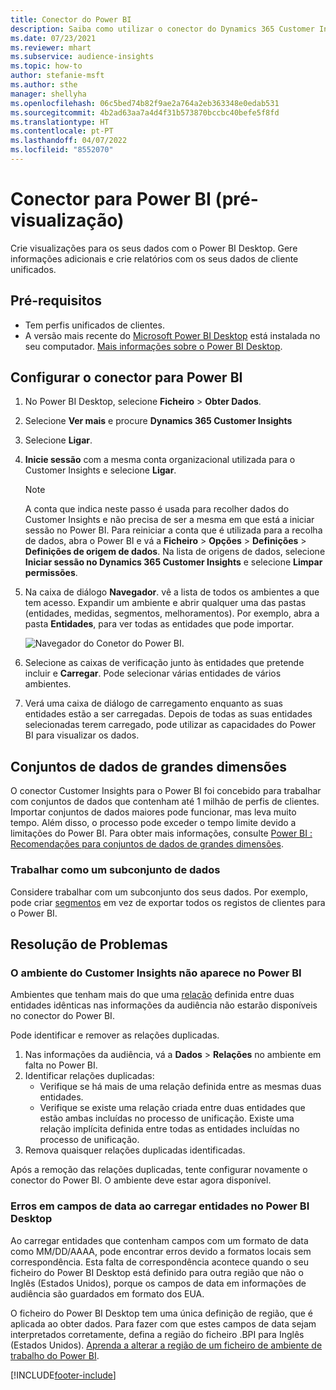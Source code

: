 ```yaml
---
title: Conector do Power BI
description: Saiba como utilizar o conector do Dynamics 365 Customer Insights no Power BI.
ms.date: 07/23/2021
ms.reviewer: mhart
ms.subservice: audience-insights
ms.topic: how-to
author: stefanie-msft
ms.author: sthe
manager: shellyha
ms.openlocfilehash: 06c5bed74b82f9ae2a764a2eb363348e0edab531
ms.sourcegitcommit: 4b2ad63aa7a4d4f31b573870bccbc40befe5f8fd
ms.translationtype: HT
ms.contentlocale: pt-PT
ms.lasthandoff: 04/07/2022
ms.locfileid: "8552070"
---
```

# <a name="connector-for-power-bi-preview"></a>Conector para Power BI (pré-visualização)

Crie visualizações para os seus dados com o Power BI Desktop. Gere informações adicionais e crie relatórios com os seus dados de cliente unificados.

## <a name="prerequisites"></a>Pré-requisitos

- Tem perfis unificados de clientes.
- A versão mais recente do [Microsoft Power BI Desktop](https://powerbi.microsoft.com/desktop/) está instalada no seu computador. [Mais informações sobre o Power BI Desktop](/power-bi/desktop-what-is-desktop).

## <a name="configure-the-connector-for-power-bi"></a>Configurar o conector para Power BI

1. No Power BI Desktop, selecione **Ficheiro** > **Obter Dados**.

1. Selecione **Ver mais** e procure **Dynamics 365 Customer Insights**

1. Selecione **Ligar**.

1. **Inicie sessão** com a mesma conta organizacional utilizada para o Customer Insights e selecione **Ligar**.
   > [!NOTE]
   > A conta que indica neste passo é usada para recolher dados do Customer Insights e não precisa de ser a mesma em que está a iniciar sessão no Power BI. Para reiniciar a conta que é utilizada para a recolha de dados, abra o Power BI e vá a **Ficheiro** > **Opções** > **Definições** > **Definições de origem de dados**. Na lista de origens de dados, selecione **Iniciar sessão no Dynamics 365 Customer Insights** e selecione **Limpar permissões**.  

1. Na caixa de diálogo **Navegador**. vê a lista de todos os ambientes a que tem acesso. Expandir um ambiente e abrir qualquer uma das pastas (entidades, medidas, segmentos, melhoramentos). Por exemplo, abra a pasta **Entidades**, para ver todas as entidades que pode importar.

   ![Navegador do Conetor do Power BI.](media/power-bi-navigator.png "Navegador do Conetor do Power BI")

1. Selecione as caixas de verificação junto às entidades que pretende incluir e **Carregar**. Pode selecionar várias entidades de vários ambientes.

1. Verá uma caixa de diálogo de carregamento enquanto as suas entidades estão a ser carregadas. Depois de todas as suas entidades selecionadas terem carregado, pode utilizar as capacidades do Power BI para visualizar os dados.

## <a name="large-data-sets"></a>Conjuntos de dados de grandes dimensões

O conector Customer Insights para o Power BI foi concebido para trabalhar com conjuntos de dados que contenham até 1 milhão de perfis de clientes. Importar conjuntos de dados maiores pode funcionar, mas leva muito tempo. Além disso, o processo pode exceder o tempo limite devido a limitações do Power BI. Para obter mais informações, consulte [Power BI : Recomendações para conjuntos de dados de grandes dimensões](/power-bi/admin/service-premium-what-is#large-datasets). 

### <a name="work-with-a-subset-of-data"></a>Trabalhar como um subconjunto de dados

Considere trabalhar com um subconjunto dos seus dados. Por exemplo, pode criar [segmentos](segments.md) em vez de exportar todos os registos de clientes para o Power BI.

## <a name="troubleshooting"></a>Resolução de Problemas

### <a name="customer-insights-environment-doesnt-show-in-power-bi"></a>O ambiente do Customer Insights não aparece no Power BI

Ambientes que tenham mais do que uma [relação](relationships.md) definida entre duas entidades idênticas nas informações da audiência não estarão disponíveis no conector do Power BI.

Pode identificar e remover as relações duplicadas.

1. Nas informações da audiência, vá a **Dados** > **Relações** no ambiente em falta no Power BI.
2. Identificar relações duplicadas:
   - Verifique se há mais de uma relação definida entre as mesmas duas entidades.
   - Verifique se existe uma relação criada entre duas entidades que estão ambas incluídas no processo de unificação. Existe uma relação implícita definida entre todas as entidades incluídas no processo de unificação.
3. Remova quaisquer relações duplicadas identificadas.

Após a remoção das relações duplicadas, tente configurar novamente o conector do Power BI. O ambiente deve estar agora disponível.

### <a name="errors-on-date-fields-when-loading-entities-in-power-bi-desktop"></a>Erros em campos de data ao carregar entidades no Power BI Desktop

Ao carregar entidades que contenham campos com um formato de data como MM/DD/AAAA, pode encontrar erros devido a formatos locais sem correspondência. Esta falta de correspondência acontece quando o seu ficheiro do Power BI Desktop está definido para outra região que não o Inglês (Estados Unidos), porque os campos de data em informações de audiência são guardados em formato dos EUA.

O ficheiro do Power BI Desktop tem uma única definição de região, que é aplicada ao obter dados. Para fazer com que estes campos de data sejam interpretados corretamente, defina a região do ficheiro .BPI para Inglês (Estados Unidos). [Aprenda a alterar a região de um ficheiro de ambiente de trabalho do Power BI](/power-bi/fundamentals/supported-languages-countries-regions#choose-the-language-or-locale-of-power-bi-desktop).

[!INCLUDE[footer-include](../includes/footer-banner.md)]
